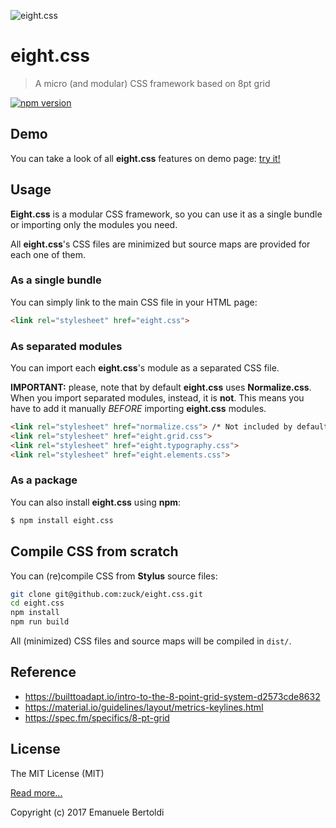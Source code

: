 ![eight.css](https://raw.githubusercontent.com/zuck/eight.css/master/docs/art/logo.png "eight.css")

# eight.css

> A micro (and modular) CSS framework based on 8pt grid

[![npm version](https://badge.fury.io/js/eight.css.svg)](https://badge.fury.io/js/eight.css)

## Demo

You can take a look of all **eight.css** features on demo page: [try it!](https://zuck.github.io/eight.css/)

## Usage

**Eight.css** is a modular CSS framework, so you can use it as a single bundle
or importing only the modules you need.

All **eight.css**'s CSS files are minimized but source maps are provided for each one
of them.

### As a single bundle

You can simply link to the main CSS file in your HTML page:

```html
<link rel="stylesheet" href="eight.css">
```

### As separated modules

You can import each **eight.css**'s module as a separated CSS file.

**IMPORTANT:** please, note that by default **eight.css** uses **Normalize.css**.
When you import separated modules, instead, it is **not**. This means you have
to add it manually *BEFORE* importing **eight.css** modules.

```html
<link rel="stylesheet" href="normalize.css"> /* Not included by default */
<link rel="stylesheet" href="eight.grid.css">
<link rel="stylesheet" href="eight.typography.css">
<link rel="stylesheet" href="eight.elements.css">
```

### As a package

You can also install **eight.css** using **npm**:

```bash
$ npm install eight.css
```

## Compile CSS from scratch

You can (re)compile CSS from **Stylus** source files:

```bash
git clone git@github.com:zuck/eight.css.git
cd eight.css
npm install
npm run build
```

All (minimized) CSS files and source maps will be compiled in `dist/`.

## Reference

* https://builttoadapt.io/intro-to-the-8-point-grid-system-d2573cde8632
* https://material.io/guidelines/layout/metrics-keylines.html
* https://spec.fm/specifics/8-pt-grid

## License

The MIT License (MIT)

[Read more...](./LICENSE)

Copyright (c) 2017 Emanuele Bertoldi

